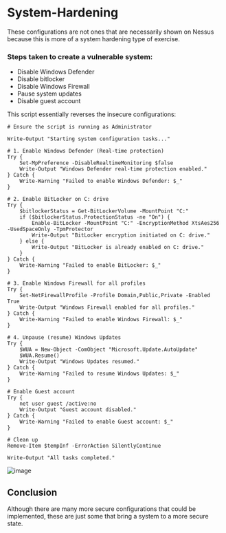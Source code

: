 # System-Hardening
These configurations are not ones that are necessarily shown on Nessus because this is more of a system hardening type of exercise.
</br>
### Steps taken to create a vulnerable system:
- Disable Windows Defender
- Disable bitlocker
- Disable Windows Firewall
- Pause system updates
- Disable guest account

This script essentially reverses the insecure configurations:
```
# Ensure the script is running as Administrator

Write-Output "Starting system configuration tasks..."

# 1. Enable Windows Defender (Real-time protection)
Try {
    Set-MpPreference -DisableRealtimeMonitoring $false
    Write-Output "Windows Defender real-time protection enabled."
} Catch {
    Write-Warning "Failed to enable Windows Defender: $_"
}

# 2. Enable BitLocker on C: drive
Try {
    $bitlockerStatus = Get-BitLockerVolume -MountPoint "C:"
    if ($bitlockerStatus.ProtectionStatus -ne "On") {
        Enable-BitLocker -MountPoint "C:" -EncryptionMethod XtsAes256 -UsedSpaceOnly -TpmProtector
        Write-Output "BitLocker encryption initiated on C: drive."
    } else {
        Write-Output "BitLocker is already enabled on C: drive."
    }
} Catch {
    Write-Warning "Failed to enable BitLocker: $_"
}

# 3. Enable Windows Firewall for all profiles
Try {
    Set-NetFirewallProfile -Profile Domain,Public,Private -Enabled True
    Write-Output "Windows Firewall enabled for all profiles."
} Catch {
    Write-Warning "Failed to enable Windows Firewall: $_"
}

# 4. Unpause (resume) Windows Updates
Try {
    $WUA = New-Object -ComObject "Microsoft.Update.AutoUpdate"
    $WUA.Resume()
    Write-Output "Windows Updates resumed."
} Catch {
    Write-Warning "Failed to resume Windows Updates: $_"
}

# Enable Guest account
Try {
    net user guest /active:no
    Write-Output "Guest account disabled."
} Catch {
    Write-Warning "Failed to enable Guest account: $_"
}

# Clean up
Remove-Item $tempInf -ErrorAction SilentlyContinue

Write-Output "All tasks completed."
```
![image](https://github.com/user-attachments/assets/2d88ff81-cd46-421c-884f-c5cf5b853d39)

## Conclusion
Although there are many more secure configurations that could be implemented, these are just some that bring a system to a more secure state.
